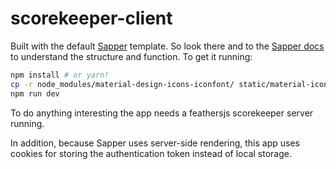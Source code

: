 # scorekeeper-client

Built with the default [Sapper](https://github.com/sveltejs/sapper) template. So look there and to the [Sapper docs](https://sapper.svelte.technology/guide) to understand the structure and function. To get it running:

```bash
npm install # or yarn!
cp -r node_modules/material-design-icons-iconfont/ static/material-icons # we're serving it locally
npm run dev
```

To do anything interesting the app needs a feathersjs scorekeeper server running.

In addition, because Sapper uses server-side rendering, this app uses cookies for storing the authentication token instead of local storage.